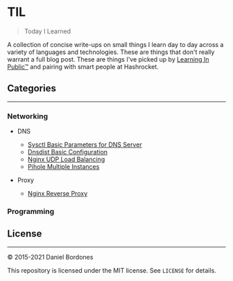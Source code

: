 # TIL

> Today I Learned

A collection of concise write-ups on small things I learn day to day across a
variety of languages and technologies. These are things that don't really
warrant a full blog post. These are things I've picked up by [Learning In
Public™](https://dev.to/jbranchaud/how-i-built-a-learning-machine-45k9) and
pairing with smart people at Hashrocket.

## Categories
---
### Networking

+ DNS
    + [Sysctl Basic Parameters for DNS Server](networking/dns/dns-sysctl-basic-conf.md)
    + [Dnsdist Basic Configuration](networking/dns/dnsdist-basic-config.md)
    + [Nginx UDP Load Balancing](networking/dns/nginx-udp-load-balancing.md)
    + [Pihole Multiple Instances](networking/dns/pihole-multiples-instances-docker-compose.md)

+ Proxy
    + [Nginx Reverse Proxy](networking/proxy/nginx-reverse-proxy.md)
    
### Programming

## License
---
&copy; 2015-2021 Daniel Bordones

This repository is licensed under the MIT license. See `LICENSE` for
details.
